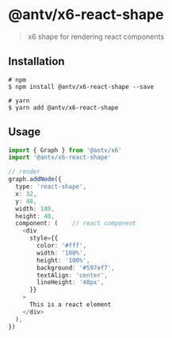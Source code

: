 # @antv/x6-react-shape

> x6 shape for rendering react components

## Installation

```shell
# npm
$ npm install @antv/x6-react-shape --save

# yarn
$ yarn add @antv/x6-react-shape
```

## Usage

```ts
import { Graph } from '@antv/x6'
import '@antv/x6-react-shape'

// render
graph.addNode({
  type: 'react-shape',
  x: 32,
  y: 48,
  width: 180,
  height: 40,
  component: (    // react component
    <div
      style={{
        color: '#fff',
        width: '100%',
        height: '100%',
        background: '#597ef7',
        textAlign: 'center',
        lineHeight: '40px',
      }}
    >
      This is a react element
    </div>
  ),
})
```

